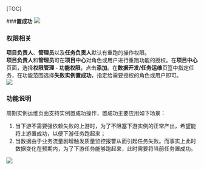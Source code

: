 [TOC]

###**置成功**
![](../attachments/202504/18352dc3b026845b.png)

### **权限相关**

**项目负责人**、**管理员**以及**任务负责人**默认有重跑的操作权限。  
**项目负责人**和**管理员**可在**项目中心**对角色或用户进行重跑功能的授权。在**项目中心**页面，选择**权限管理 - 功能权限**，点击**添加**。在**数据开发/任务运维**页签中指定任务，在功能范围选择**失败实例置成功**，指定给需要授权的角色或用户即可。  
![](/documents/uploads/projects/EasyDataBook/202302/174129004fc39779.png)     

### **功能说明**

周期实例运维页面支持实例置成功操作，置成功主要应用如下场景：  

1. 当下游不需要强依赖失败的上游时，为了不阻塞下游实例的正常产出，希望能将上游置成功，以便下游任务跑起来；  
2. 当数据由于业务流量剧增触发质量监控报警从而引起任务失败。而事实上此时数据变化在预期内，为了下游任务能够跑起来，此时需要将当前任务置成功。  

![](/documents/uploads/projects/EasyDataBook/202208/1708a2cdd7b611dd.png)